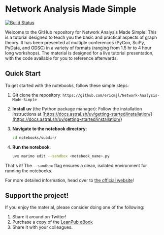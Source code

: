 # Network Analysis Made Simple

[![Build Status](https://travis-ci.org/ericmjl/Network-Analysis-Made-Simple.svg?branch=master)](https://travis-ci.org/ericmjl/Network-Analysis-Made-Simple)

Welcome to the GitHub repository for Network Analysis Made Simple!
This is a tutorial designed to teach you
the basic and practical aspects of graph theory.
It has been presented at multiple conferences (PyCon, SciPy, PyData, and ODSC)
in a variety of formats (ranging from 1.5 hr to 4 hour long workshops).
The material is designed for a live tutorial presentation,
with the code available for you to reference afterwards.

## Quick Start

To get started with the notebooks, follow these simple steps:

1. Git clone the repository: `https://github.com/ericmjl/Network-Analysis-Made-Simple`

2. **Install uv** (the Python package manager):
   Follow the installation instructions at [https://docs.astral.sh/uv/getting-started/installation/](https://docs.astral.sh/uv/getting-started/installation/)

3. **Navigate to the notebook directory**:
   ```bash
   cd notebooks/subdir/
   ```

4. **Run the notebook**:
   ```bash
   uvx marimo edit --sandbox <notebook_name>.py
   ```

That's it! The `--sandbox` flag ensures a clean, isolated environment for running the notebooks.

For more detailed information, head over to [the official website][nams]!

[nams]: https://ericmjl.github.io/Network-Analysis-Made-Simple

## Support the project!

If you enjoy the material, please consider doing one of the following:

1. Share it around on Twitter!
2. Purchase a copy of the [LeanPub eBook](https://leanpub.com/nams)
3. Share it with your colleagues.

<!--
## Getting Started

### Binder

(Consider this option only if your WiFi is stable)

If you don't want the hassle of getting setup, you can use the Binder service to participate in the live tutorial. Just click on the button below:

[![Binder](https://mybinder.org/badge.svg)](https://mybinder.org/v2/gh/ericmjl/Network-Analysis-Made-Simple/master)


### Notebook HTML Versions

For tutorial participants who may run into technical issues, full HTML versions of the notebooks are available to follow along during the tutorial.

- [NB0: Pre-Tutorial Exercises](http://ericmjl.github.io/Network-Analysis-Made-Simple/0-pre-tutorial-exercises.html)
- [NB1: Introduction](http://ericmjl.github.io/Network-Analysis-Made-Simple/1-introduction.html)
- [NB2: Network Basics](http://ericmjl.github.io/Network-Analysis-Made-Simple/2-networkx-basics-instructor.html)
- [NB3: Hubs and Paths](http://ericmjl.github.io/Network-Analysis-Made-Simple/3-hubs-and-paths-instructor.html)
- [NB4: Cliques, Triangles and Structures](http://ericmjl.github.io/Network-Analysis-Made-Simple/4-cliques-triangles-structures-instructor.html)
- [NB5: Graph I/O](http://ericmjl.github.io/Network-Analysis-Made-Simple/5-graph-input-output-instructor.html)
- [NB6: Bipartite Graphs](http://ericmjl.github.io/Network-Analysis-Made-Simple/6-bipartite-graphs-instructor.html)
- [NB7: Case Study on Game Of Thrones](http://ericmjl.github.io/Network-Analysis-Made-Simple/7-game-of-thrones-case-study-instructor.html)
- [NB8: Case Study on US Airports](http://ericmjl.github.io/Network-Analysis-Made-Simple/8-US-airports-case-study-instructor.html)
- [Bonus Notebook: Network Statistical Inference](http://ericmjl.github.io/Network-Analysis-Made-Simple/bonus-1-network-statistical-inference-instructor.html)
- [Bonus Notebook: Graph Matrix Representations](http://ericmjl.github.io/Network-Analysis-Made-Simple/bonus-3-matrices-instructor.html)

### Local Setup

For those of you who would like to get setup beforehand and keep a local copy of the repository on your machine, follow along here.

#### Easiest way: Anaconda Distribution of Python

If you have the Anaconda distribution of **Python 3** installed on a Unix-like machine (Linux, macOS, etc.), then run `make conda`, which wraps the commands below.

1. `$ conda env create -f environment.yml`
1. `$ source activate nams`
1. `$ python checkenv.py`

If you do not have the Anaconda distribution, I would highly recommend getting it for [Windows][2], [Mac][3] or [Linux][4]. It provides an isolated Python computing environment that will not interfere with your system Python installation, and comes with a very awesome package manager (`conda`) that makes installation of new packages a single `conda install pkgname` away.

If you're not using Python 3, then check out @jakevdp's talk at SciPy2015 to find out why!

#### Alternative to Anaconda: `pip install`

For those who do not have the capability of installing the Anaconda Python 3 distribution on their computers, please follow the instructions below.

Run `make venv`, which wraps up the commands below. Special thanks to @matt-land for putting this script together.

1. Create a virtual environment for this tutorial, so that the installed packages do not mess with your regular Python environment.
    2. `$ pip install virtualenv`
    3. `$ virtualenv network`
    4. `$ source network/bin/activate`
5. `$ pip install matplotlib networkx pandas hiveplot numpy jupyter`

Check your environment:

1. `$ python checkenv.py`

#### Manual Build

For this tutorial, you will need the following packages:

1. Python 3
2. `matplotlib`
3. `networkx`
4. `pandas`
5. `hiveplot` - `conda install -c conda-forge hiveplot` or `pip install hiveplot`.
1. `nxviz` - `conda install -c conda-forge nxviz`.  (This implements Circos plots; HivePlots are being migrated over.)
6. `numpy`
7. `scipy`
8. `jupyter`

Then, clone the repository locally.

1. `$ cd /path/to/your/directory`
1. Clone the repository to disk:
    1. `$ git clone --depth 1 https://github.com/ericmjl/Network-Analysis-Made-Simple.git`
1. `$ cd Network-Analysis-Made-Simple`


### Run the Jupyter Notebook

    $ jupyter notebook

Your browser will open to an index page where you can click on a notebook to run it. Test that everything runs fine by executing all of the cells in the Instructor versions of the notebooks.

# Teaching with this repository material

If you would like to teach with this repository material, we request only the following:

1. As far as possible, make a fork, not a new repository, but no hard restriction here.
2. Ping us in the Issues tracker [here][1].
3. Please provide proper attribution back to the original in the primary landing page of derivative work (this would usually imply the `README`) , with the following text:

> This material has been adapted from the tutorial Network Analysis Made Simple created by Eric J. Ma and Mridul Seth. The original material can be found at: https://github.com/ericmjl/Network-Analysis-Made-Simple/.

4. Please provide a lightweight overview of modifications to the original material documented in forked repository. (An example would be a plain text `HISTORY` file, or as a section in the forked README.)
5. Loop back to us if there are recordings - so that we can link to them in the original repository! We would like to feature on here your efforts teaching with the material.

# Feedback

If you've attended this workshop, please leave [feedback][7]! It's important to help me improve the tutorial for future iterations.

# Issues

## Known Issues

If you get a "Python is not installed as a framework" error with matplotlib, please check out [this issue][8] for instructions to resolve it.

## New Issues

If you're facing difficulties, please report it as an [issue][1] on this repository.

# Credits

1. [Divvy Data Challenge](https://www.divvybikes.com/datachallenge)
1. [Konect Network Analysis Datasets](http://konect.cc/networks/)

# Resources

1. Jon Charest's use of Circos plots to visualize networks of Metal music genres. [blog post][5] | [notebook][6]
1. Gain further practice by taking this course online at [DataCamp](http://www.datacamp.com/)!
1. A gentle introduction to graph theory on [Vaidehi Joshi's website](https://dev.to/vaidehijoshi/a-gentle-introduction-to-graph-theory)
1. If you're the kind who likes more hands-on practice, consider supporting our course on [DataCamp](https://www.datacamp.com)!

[1]: https://github.com/ericmjl/Network-Analysis-Made-Simple/issues
[2]: http://repo.continuum.io/archive/Anaconda3-4.0.0-Windows-x86_64.exe
[3]: http://repo.continuum.io/archive/Anaconda3-4.0.0-MacOSX-x86_64.pkg
[4]: http://repo.continuum.io/archive/Anaconda3-4.0.0-Linux-x86_64.sh
[5]: http://jonchar.net/2016/05/20/exploring-metal-subgenres-with-python.html
[6]: http://jonchar.net/notebooks/MA-Exploratory-Analysis#Enter-the-Circos-plot
[7]: https://ericma1.typeform.com/to/aCljQl
[8]: https://github.com/ericmjl/Network-Analysis-Made-Simple/issues/8

 -->
